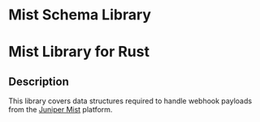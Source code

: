 # Mist Schema Library

# Mist Library for Rust
## Description
This library covers data structures required to handle webhook payloads from the [Juniper Mist](https://www.juniper.net/us/en/products/mist-ai.html) platform.